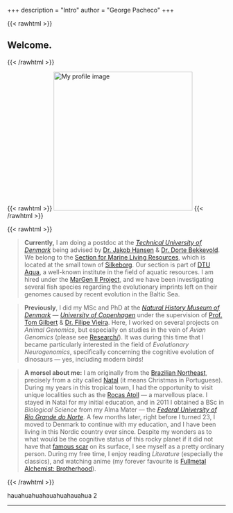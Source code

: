 +++
description = "Intro"
author = "George Pacheco"
+++

{{< rawhtml >}}
<article>
    <h1 class="title">Welcome.</h1>
</article>
{{< /rawhtml >}}

{{< rawhtml >}}
<img class=divProfileImg src="../Images/ProfileImage.jpg" alt="My profile image" style="height:20rem">
{{< /rawhtml >}}

{{< rawhtml >}}
<blockquote>
<b>Currently,</b> I am doing a postdoc at the <a href="https://www.dtu.dk/english" target="_blank"><i>Technical University of Denmark</i></a> being advised by <a href="https://orbit.dtu.dk/en/persons/jakob-hemmer-hansen" target="_blank">Dr. Jakob Hansen</a> & <a href="https://orbit.dtu.dk/en/persons/dorte-bekkevold" target="_blank">Dr. Dorte Bekkevold</a>. We belong to the <a href="https://www.aqua.dtu.dk/english/Research/Population_genetics" target="_blank">Section for Marine Living Resources</a>, which is located at the small town of <a href="https://en.wikipedia.org/wiki/Silkeborg" target="_blank">Silkeborg</a>. Our section is part of <a href="https://www.aqua.dtu.dk/english/about" target="_blank">DTU Aqua</a>, a well-known institute in the field of aquatic resources. I am hired under the <a href="https://twitter.com/Margen_II" target="_blank">MarGen II Project</a>, and we have been investigating several fish species regarding the evolutionary imprints left on their genomes caused by recent evolution in the Baltic Sea.
</blockquote>

<blockquote>
<b>Previously</b>, I did my MSc and PhD at the <a href="https://snm.ku.dk/english/" target="_blank"><i>Natural History Museum of Denmark</i></a> — <a href="https://www.ku.dk/english/" target="_blank"><i>University of Copenhagen</i></a> under the supervision of <a href="(https://globe.ku.dk/staff-list/?pure=en/persons/295003" target="_blank">Prof. Tom Gilbert</a> & <a href="https://scholar.google.com/citations?user=gvZmPNQAAAAJ&hl=en" target="_blank">Dr. Filipe Vieira</a>. Here, I worked on several projects on <i>Animal Genomics</i>, but especially on studies in the vein of <i>Avian Genomics</i> (please see <a href="https://g-pacheco.github.io/research/" target="_blank">Research/</a>). It was during this time that I became particularly interested in the field of <i>Evolutionary Neurogenomics</i>, specifically concerning the cognitive evolution of dinosaurs — yes, including modern birds!
</blockquote>

<blockquote>
<b>A morsel about me:</b> I am originally from the <a href="https://en.wikipedia.org/wiki/Northeast_Region,_Brazil" target="_blank">Brazilian Northeast</a>, precisely from a city called <a href="https://en.wikipedia.org/wiki/Natal,_Rio_Grande_do_Norte" target="_blank">Natal</a> (it means Christmas in Portuguese). During my years in this tropical town, I had the opportunity to visit unique localities such as the <a href="https://en.wikipedia.org/wiki/Rocas_Atoll" target="_blank">Rocas Atoll</a> — a marvellous place. I stayed in Natal for my initial education, and in 2011 I obtained a BSc in <i>Biological Science</i> from my Alma Mater — the <a href="https://www.ufrn.br/en" target="_blank"><i>Federal University of Rio Grande do Norte</i></a>. A few months later, right before I turned 23, I moved to Denmark to continue with my education, and I have been living in this Nordic country ever since. Despite my wonders as to what would be the cognitive status of this rocky planet if it did not have that <a href="https://en.wikipedia.org/wiki/Chicxulub_crater" target="_blank">famous scar</a> on its surface, I see myself as a pretty ordinary person. During my free time, I enjoy reading <i>Literature</i> (especially the classics), and watching anime (my forever favourite is <a href="https://en.wikipedia.org/wiki/Fullmetal_Alchemist:_Brotherhood" target="_blank">Fullmetal Alchemist: Brotherhood</a>).
</blockquote>
{{< /rawhtml >}}


hauahuahuahauahuahauahua 2
***
